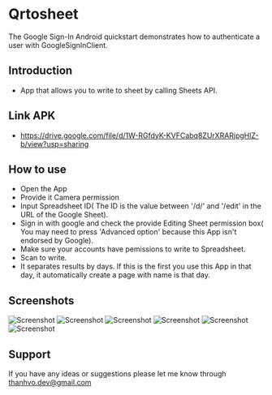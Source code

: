 Qrtosheet
=========================

The Google Sign-In Android quickstart demonstrates how to authenticate a user with GoogleSignInClient.

Introduction
------------

- App that allows you to write to sheet by calling Sheets API.

Link APK
------------

- https://drive.google.com/file/d/1W-RGfdyK-KVFCabq8ZUrXRARjpgHlZ-b/view?usp=sharing

How to use
---------------

- Open the App
- Provide it Camera permission
- Input Spreadsheet ID( The ID is the value between '/d/' and '/edit' in the URL of the Google Sheet). 
- Sign in with google and check the provide Editing Sheet permission box( You may need to press 'Advanced option' because this App isn't endorsed by Google).
- Make sure your accounts have pemissions to write to Spreadsheet.
- Scan to write.
- It separates results by days. If this is the first you use this App in that day, it automatically create a page with name is that day.

Screenshots
-----------
![Screenshot](Screenshots/screenshot6.png)
![Screenshot](Screenshots/screenshot2.png)
![Screenshot](Screenshots/screenshot3.png)
![Screenshot](Screenshots/screenshot5.png)
![Screenshot](Screenshots/screenshot4.png)
![Screenshot](Screenshots/screenshot1.png)

Support
-------

If you have any ideas or suggestions please let me know through thanhvo.dev@gmail.com
